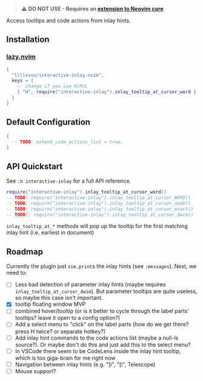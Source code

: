 > ⚠️ **DO NOT USE - Requires an [extension to Neovim core](https://github.com/neovim/neovim/pull/25512)**

Access tooltips and code actions from inlay hints.

## Installation

### [lazy.nvim](https://github.com/folke/lazy.nvim)

```lua
{
  "llllvvuu/interactive-inlay.nvim",
  keys = {
    -- change if you use H/M/L
    { "H", require("interactive-inlay").inlay_tooltip_at_cursor_word }
  }
}
```

## Default Configuration
```lua
{
  -- TODO: extend_code_actions_list = true,
}
```

## API Quickstart

See `:h interactive-inlay` for a full API reference.

```lua
require("interactive-inlay").inlay_tooltip_at_cursor_word()
-- TODO: require("interactive-inlay").inlay_tooltip_at_cursor_WORD()
-- TODO: require("interactive-inlay").inlay_tooltip_at_cursor_node()
-- TODO: require("interactive-inlay").inlay_tooltip_at_cursor_exact()
-- TODO?: require("interactive-inlay").inlay_tooltip_at_cursor_dwim()
```

`inlay_tooltip_at_*` methods will pop up the tooltip for the first matching inlay hint
(i.e. earliest in document)

## Roadmap

Currently the plugin just `vim.print`s the inlay hints (see `:messages`). Next, we need to:

- [ ] Less bad detection of parameter inlay hints (maybe requires `inlay_tooltip_at_cursor_dwim`). But parameter tooltips are quite useless, so maybe this case isn't important.
- [x] tooltip floating window MVP
- [ ] combined hover/tooltip (or is it better to cycle through the label parts' tooltips? leave it open to a config option?)
- [ ] Add a select menu to "click" on the label parts (how do we get there? press H twice? or separate hotkey?)
- [ ] Add inlay hint commands to the code actions list (maybe a null-ls source?). Or maybe don't do this and just add this to the select menu?
- [ ] In VSCode there seem to be CodeLens inside the inlay hint tooltip, which is too giga-brain for me right now
- [ ] Navigation between inlay hints (e.g. "]i", "[i", Telescope)
- [ ] Mouse support?
